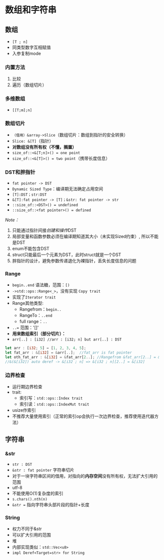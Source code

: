 # 数组和字符串

## 数组
- `[T ; n]`
- 同类型数字互相赋值
- 入参复制mode

### 内置方法
1. 比较
2. 遍历（数组切片）

### 多维数组
- `[[T;m];n]`

### 数组切片
- `（借用）&array->Slice`（数组切片：数组到指针的安全转换）
- `Slice: &[T]`（指针）
- **对数组没有所有权（不懂，搁置）**
- `size_of::<&[T;n]>() = one point`
- `size_of::<&[T]>() = two point`（携带长度信息）

### DST和胖指针
- `fat pointer -> DST`
- `Dynamic Sized Type`：编译期无法确定占用空间
- `[T]:DST；str:DST`
- `&[T]:fat pointer -> [T]；&str: fat pointer -> str`
- `::size_of::<DST>() = undefined`
- `::size_of::<fat pointer>() = defined`

*Note：*    
1. 只能通过指针间接*创建和操作*DST
2. 局部变量和函数参数必须在编译期知道其大小（未实现Sized约束）, 所以不能是DST
3. enum不能包含DST
4. struct只能最后一个元素为DST，此时struct就是一个DST
5. 胖指针的设计，避免参数传递退化为裸指针，丢失长度信息的问题

### Range
- `begin..end` 语法糖，范围：`[)`
- `->std::ops::Range<_>`，没有实现 `Copy trait`
- 实现了`Iterator trait`
- Range其他类型:
    - Rangefrom：`begin..`
    - RangeTo：`..end`
    - full range：`..` 
- `..=` 范围：'[]'
- **用来数组索引（部分切片）：**
- `arr[..] : [i32] //arr : [i32; n] but arr[..] : DST`
```rust
let arr : [i32; 5] = [1, 2, 3, 4, 5];
let fat_arr : &[i32] = &arr[..];  //fat_arr is fat pointer
let oth_fat_arr : &[i32] = &fat_arr[2..]; //Rangefrom &fat_arr[2..] = &&[i32][2..]   
//&(&[i32]) auto deref -> &[i32 ; n] => &[i32 ; n][2..] = &[i32]

```

### 边界检查
- 运行期边界检查
- trait:
    - 索引写：`std::ops::Index trait`
    - 索引读：`std::ops::IndexMut trait`
- usize作索引
- 不推荐大量使用索引（正常的索引op会执行一次边界检查，推荐使用迭代器方法）

## 字符串

### &str
- `str : DST`
- `&str : fat pointer` 字符串切片
- 对于一块字符串区间的借用，对指向的**内存空间**没有所有权，无法扩大引用的范围
- utf-8
- 不能使用O(1)复杂度的索引
- `s.chars().nth(n)`
- `&str =` 指向字符串头部片段的指针+长度

### String
- 权力不同于&str
- 可以扩大引用的范围
- 堆
- 内部实现类似：`std::Vec<u8>`
- `impl Deref<Target=str> for String`
